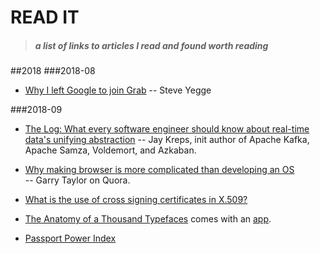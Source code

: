 READ IT
=======
> ##### *a list of links to articles I read and found worth reading*

##2018
###2018-08
- [Why I left Google to join Grab](https://medium.com/@steve.yegge/why-i-left-google-to-join-grab-86dfffc0be84) -- Steve Yegge

###2018-09
- [The Log: What every software engineer should know about real-time data's unifying 
  abstraction](https://engineering.linkedin.com/distributed-systems/log-what-every-software-engineer-should-know-about-real-time-datas-unifying)
  -- Jay Kreps, init author of Apache Kafka, Apache Samza, Voldemort, and Azkaban.
  
- [Why making browser is more complicated than developing an OS](https://www.quora.com/Why-do-people-say-writing-a-browser-is-harder-than-writing-an-OS/answer/Garry-Taylor-5)  
 -- Garry Taylor on Quora. 
 
- [What is the use of cross signing certificates in X.509?](https://security.stackexchange.com/questions/14043/what-is-the-use-of-cross-signing-certificates-in-x-509)

- [The Anatomy of a Thousand Typefaces](https://medium.com/@getflourish/the-anatomy-of-a-thousand-typefaces-f7b9088eed1)
 comes with an [app](https://getflourish.github.io/anatomy-of-typefaces/app/).
 
 - [Passport Power Index](https://www.passportindex.org/byRank.php)
